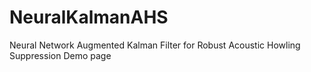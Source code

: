 # NeuralKalmanAHS
Neural Network Augmented Kalman Filter for Robust Acoustic Howling Suppression
Demo page
